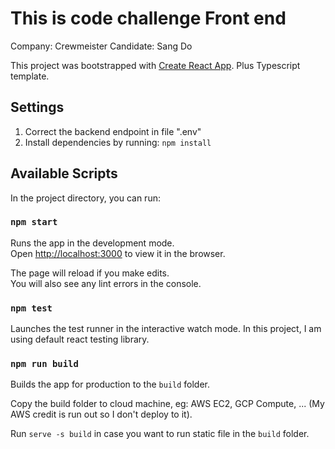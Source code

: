 # This is code challenge Front end
Company: Crewmeister
Candidate: Sang Do

This project was bootstrapped with [Create React App](https://github.com/facebook/create-react-app). Plus Typescript template.

## Settings
1. Correct the backend endpoint in file ".env"
2. Install dependencies by running: `npm install`
## Available Scripts

In the project directory, you can run:

### `npm start`

Runs the app in the development mode.\
Open [http://localhost:3000](http://localhost:3000) to view it in the browser.

The page will reload if you make edits.\
You will also see any lint errors in the console.

### `npm test`

Launches the test runner in the interactive watch mode. In this project, I am using default react testing library.

### `npm run build`

Builds the app for production to the `build` folder.

Copy the build folder to cloud machine, eg: AWS EC2, GCP Compute, ... (My AWS credit is run out so I don't deploy to it).

Run `serve -s build` in case you want to run static file in the `build` folder.